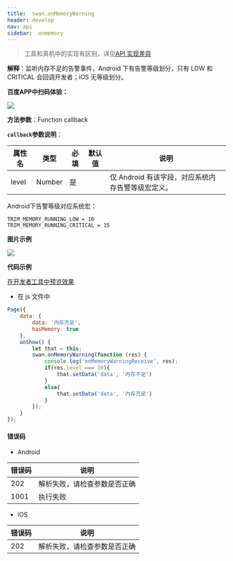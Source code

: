 ```yaml
---
title:  swan.onMemoryWarning
header: develop
nav: api
sidebar:  onmemory
---
```


 

> 工具和真机中的实现有区别，详见[API 实现差异](https://smartapp.baidu.com/docs/develop/devtools/diff/)

**解释**：监听内存不足的告警事件，Android 下有告警等级划分，只有 LOW 和 CRITICAL 会回调开发者；iOS 无等级划分。

**百度APP中扫码体验：**

<img src="https://b.bdstatic.com/miniapp/assets/images/doc_demo/pages_onMemoryWarning.png "  class="demo-qrcode-image" />

**方法参数**：Function callback

**`callback`参数说明**：

|属性名 |类型  |必填 | 默认值 |说明|
|---- | ---- | ---- | ----|----|
|level |Number |是| |仅 Android 有该字段，对应系统内存告警等级宏定义。|

Android下告警等级对应系统宏：

```
TRIM_MEMORY_RUNNING_LOW = 10
TRIM_MEMORY_RUNNING_CRITICAL = 15
```

**图片示例**

<div class="m-doc-custom-examples">
    <div class="m-doc-custom-examples-correct">
        <img src="https://b.bdstatic.com/miniapp/images/onMemoryWarning.jpg">
    </div>
    <div class="m-doc-custom-examples-correct">
        <img src=" ">
    </div>
    <div class="m-doc-custom-examples-correct">
        <img src=" ">
    </div>     
</div>

**代码示例**

<a href="swanide://fragment/d78c8265a509149796a3f556a3db20171575140227666" title="在开发者工具中预览效果" target="_self">在开发者工具中预览效果</a>


* 在 js 文件中

```js
Page({
    data: {
        data: '内存充足',
        hasMemory: true
    },
    onShow() {
        let that = this;
        swan.onMemoryWarning(function (res) {
            console.log('onMemoryWarningReceive', res);
            if(res.level === 10){
                that.setData('data', '内存不足')
            }
            else{
                that.setData('data', '内存充足')
            }
        });
    }
});
```

 
#### 错误码
* Android

|错误码|说明|
|--|--|
|202|解析失败，请检查参数是否正确      |
|1001|执行失败|

* iOS

|错误码|说明|
|--|--|
|202|解析失败，请检查参数是否正确      |
